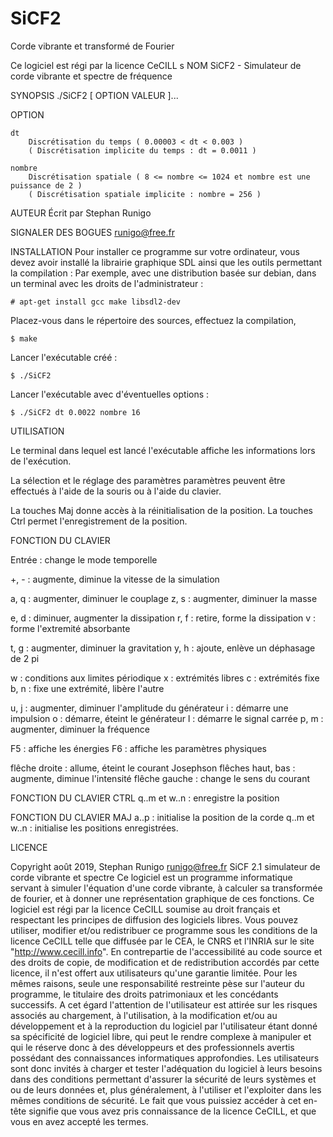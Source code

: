 # SiCF2

Corde vibrante et transformé de Fourier

Ce logiciel est régi par la licence CeCILL
s
NOM
		SiCF2 - Simulateur de corde vibrante et spectre de fréquence

SYNOPSIS
		./SiCF2 [ OPTION VALEUR ]...

OPTION

	dt
		Discrétisation du temps	( 0.00003 < dt < 0.003 )
		( Discrétisation implicite du temps : dt = 0.0011 )

	nombre
		Discrétisation spatiale ( 8 <= nombre <= 1024 et nombre est une puissance de 2 )
		( Discrétisation spatiale implicite : nombre = 256 )

AUTEUR
		Écrit par Stephan Runigo

SIGNALER DES BOGUES
		runigo@free.fr

INSTALLATION
Pour installer ce programme sur votre ordinateur, vous devez avoir
installé la librairie graphique SDL ainsi que les outils permettant
la compilation :
Par exemple, avec une distribution basée sur debian, dans un terminal avec les
droits de l'administrateur :

	# apt-get install gcc make libsdl2-dev

Placez-vous dans le répertoire des sources, effectuez la compilation,

	$ make

Lancer l'exécutable créé :

	$ ./SiCF2

Lancer l'exécutable avec d'éventuelles options :

	$ ./SiCF2 dt 0.0022 nombre 16

UTILISATION

Le terminal dans lequel est lancé l'exécutable affiche les informations
lors de l'exécution.

La sélection et le réglage des paramètres paramètres peuvent être effectués
à l'aide de la souris ou à l'aide du clavier.

La touches Maj donne accès à la réinitialisation de la position.
La touches Ctrl permet l'enregistrement de la position.

FONCTION DU CLAVIER

Entrée : change le mode temporelle

+, - : augmente, diminue la vitesse de la simulation


a, q : augmenter, diminuer le couplage
z, s : augmenter, diminuer la masse

e, d : diminuer, augmenter la dissipation
r, f : retire, forme la dissipation
v : forme l'extremité absorbante

t, g : augmenter, diminuer la gravitation
y, h : ajoute, enlève un déphasage de 2 pi

w : conditions aux limites périodique
x : extrémités libres
c : extrémités fixe
b, n : fixe une extrémité, libère l'autre

u, j : augmenter, diminuer l'amplitude du générateur
i : démarre une impulsion
o : démarre, éteint le générateur
l : démarre le signal carrée
p, m : augmenter, diminuer la fréquence

F5 : affiche les énergies
F6 : affiche les paramètres physiques

flêche droite : allume, éteint le courant Josephson
flêches haut, bas : augmente, diminue l'intensité
flêche gauche : change le sens du courant

FONCTION DU CLAVIER CTRL
q..m et w..n : enregistre la position

FONCTION DU CLAVIER MAJ
a..p : initialise la position de la corde
q..m et w..n : initialise les positions enregistrées.

LICENCE

Copyright août 2019, Stephan Runigo
runigo@free.fr
SiCF 2.1  simulateur de corde vibrante et spectre
Ce logiciel est un programme informatique servant à simuler l'équation
d'une corde vibrante, à calculer sa transformée de fourier, et à donner
une représentation graphique de ces fonctions. 
Ce logiciel est régi par la licence CeCILL soumise au droit français et
respectant les principes de diffusion des logiciels libres. Vous pouvez
utiliser, modifier et/ou redistribuer ce programme sous les conditions
de la licence CeCILL telle que diffusée par le CEA, le CNRS et l'INRIA
sur le site "http://www.cecill.info".
En contrepartie de l'accessibilité au code source et des droits de copie,
de modification et de redistribution accordés par cette licence, il n'est
offert aux utilisateurs qu'une garantie limitée.  Pour les mêmes raisons,
seule une responsabilité restreinte pèse sur l'auteur du programme, le
titulaire des droits patrimoniaux et les concédants successifs.
A cet égard  l'attention de l'utilisateur est attirée sur les risques
associés au chargement,  à l'utilisation,  à la modification et/ou au
développement et à la reproduction du logiciel par l'utilisateur étant
donné sa spécificité de logiciel libre, qui peut le rendre complexe à
manipuler et qui le réserve donc à des développeurs et des professionnels
avertis possédant  des  connaissances  informatiques approfondies. Les
utilisateurs sont donc invités à charger  et  tester  l'adéquation du
logiciel à leurs besoins dans des conditions permettant d'assurer la
sécurité de leurs systèmes et ou de leurs données et, plus généralement,
à l'utiliser et l'exploiter dans les mêmes conditions de sécurité.
Le fait que vous puissiez accéder à cet en-tête signifie que vous avez
pris connaissance de la licence CeCILL, et que vous en avez accepté les
termes.

